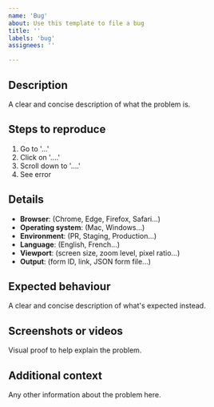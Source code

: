 ```yaml
---
name: 'Bug'
about: Use this template to file a bug
title: ''
labels: 'bug'
assignees: ''

---
```


## Description
A clear and concise description of what the problem is.

## Steps to reproduce
1. Go to '...'
2. Click on '....'
3. Scroll down to '....'
4. See error

## Details
- **Browser**: (Chrome, Edge, Firefox, Safari...)
- **Operating system**: (Mac, Windows...)
- **Environment**: (PR, Staging, Production...)
- **Language**: (English, French...)
- **Viewport**: (screen size, zoom level, pixel ratio...)
- **Output**: (form ID, link, JSON form file...)

## Expected behaviour
A clear and concise description of what's expected instead.

## Screenshots or videos
Visual proof to help explain the problem.

## Additional context
Any other information about the problem here. 

